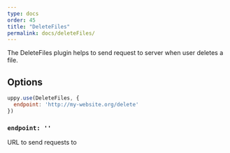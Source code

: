 ```yaml
---
type: docs
order: 45
title: "DeleteFiles"
permalink: docs/deleteFiles/
---
```


The DeleteFiles plugin helps to send request to server when user deletes a file.

## Options

```js
uppy.use(DeleteFiles, {
  endpoint: 'http://my-website.org/delete'
})
```

### `endpoint: ''`

URL to send requests to
